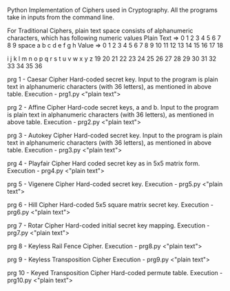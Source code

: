 Python Implementation of Ciphers used in Cryptography.
All the programs take in inputs from the command line.

For Traditional Ciphers, plain text space consists of alphanumeric characters, which has following numeric values 
Plain Text =>	0	1	2	3	4	5	6	7	8	9	space	 a  	b 	c	  d	  e	  f	  g	  h
Value      =>	0	1	2	3	4	5	6	7	8	9	10	   11	  12	13	14	15	16	17	18

i	  j	  k	  l	  m	  n	  o	  p	  q	  r	  s	  t	  u	  v	  w	  x	  y	  z
19	20	21	22	23	24	25	26	27	28	29	30	31	32	33	34	35	36

prg 1 - Caesar Cipher
Hard-coded secret key. 
Input to the program is plain text in alphanumeric characters (with 36 letters), as mentioned in above table.
Execution - prg1.py <"plain text">

prg 2 - Affine Cipher
Hard-code secret keys, a and b.
Input to the program is plain text in alphanumeric characters (with 36 letters), as mentioned in above table.
Execution - prg2.py <"plain text">

prg 3 - Autokey Cipher
Hard-coded secret key. 
Input to the program is plain text in alphanumeric characters (with 36 letters), as mentioned in above table.
Execution - prg3.py <"plain text">

prg 4 - Playfair Cipher
Hard coded secret key as in 5x5 matrix form. 
Execution - prg4.py <"plain text">

prg 5 - Vigenere Cipher
Hard-coded secret key.
Execution - prg5.py <"plain text">

prg 6 - Hill Cipher
Hard-coded 5x5 square matrix secret key.
Execution - prg6.py <"plain text">

prg 7 - Rotar Cipher
Hard-coded initial secret key mapping.
Execution - prg7.py <"plain text">

prg 8 - Keyless Rail Fence Cipher. 
Execution - prg8.py <"plain text">

prg 9 - Keyless Transposition Cipher
Execution - prg9.py <"plain text">

prg 10 - Keyed Transposition Cipher
Hard-coded permute table.
Execution - prg10.py <"plain text"> 

